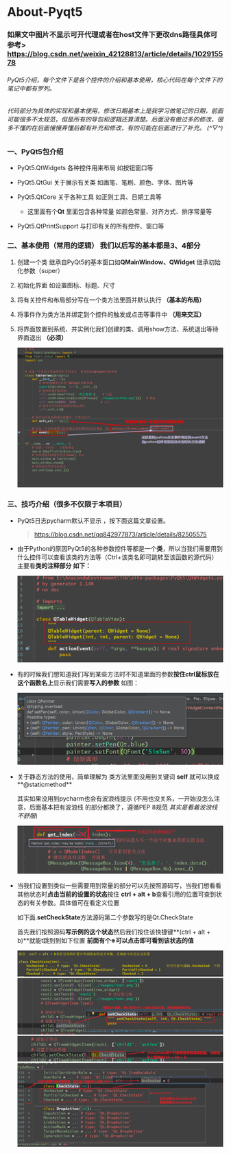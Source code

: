 # About-Pyqt5

### 如果文中图片不显示可开代理或者在host文件下更改dns路径具体可参考> https://blog.csdn.net/weixin_42128813/article/details/102915578

###### 				PyQt5介绍，每个文件下是各个控件的介绍和基本使用，核心代码在每个文件下的笔记中都有罗列。

###### 		        代码部分为具体的实现和基本使用，修改日期基本上是我学习做笔记的日期，前面可能很多不太规范，但是所有的导包和逻辑还算清楚。后面没有做过多的修改，很多不懂的在后面慢慢弄懂后都有补充和修改，有的可能在后面进行了补充。    (*^▽^*)

### 一、PyQt5包介绍

+ PyQt5.QtWidgets                         各种控件用来布局       如按钮窗口等

+ PyQt5.QtGui                                 关于展示有关类           如画笔、笔刷、颜色、字体、图片等

+ PyQt5.QtCore                               关于各种工具               如正则工具、日期工具等

  + 这里面有个**Qt**                 里面包含各种常量       如颜色常量、对齐方式、排序常量等

+ PyQt5.QtPrintSupport                与打印有关的所有控件、窗口等

### 二、基本使用（常用的逻辑）    我们以后写的基本都是3、4部分

   1. 创建一个类 继承自PyQt5的基本窗口如**QMainWindow、QWidget**    继承初始化参数（super）

   2. 初始化界面  如设置图标、标题、尺寸

   3. 将有关控件和布局部分写在一个类方法里面并默认执行         **（基本的布局）**  

   4. 将事件作为类方法并绑定到个控件的触发或点击等事件中      **（用来交互）**

   5. 将界面放置到系统、并实例化我们创建的类、调用show方法、系统退出等待界面退出    **（必须）**

      ![images](https://github.com/CodePythonFollow/About-Pyqt5/blob/master/images/%E6%B5%81%E7%A8%8B.png)
      
      

### 三、技巧介绍（很多不仅限于本项目）

+ PyQt5日志pycharm默认不显示 ，按下面这篇文章设置。

  >  https://blog.csdn.net/qq842977873/article/details/82505575

+ 由于Python的原因PyQt5的各种参数控件等都是一个**类**，所以当我们需要用到什么控件可以查看该类的方法等（Ctrl+该类名即可跳转至该函数的源代码）     主要看**类的注释部分**    **如下：**

  ![](https://github.com/CodePythonFollow/About-Pyqt5/blob/master/images/介绍.png)

  

+ 有的时候我们想知道我们写到某些方法时不知道里面的参数**按住ctrl鼠标放在这个函数名上**显示我们需要**写入的参数**   如图：

  ![](https://github.com/CodePythonFollow/About-Pyqt5/blob/master/images/方法.png)
  
  

+ 关于静态方法的使用，简单理解为 类方法里面没用到关键词   **self**    就可以换成**@staticmethod**

  其实如果没用到pycharm也会有波浪线提示   (不用也没关系，一开始没怎么注意，后面基本把有波浪线																				的部分都换了，遵循PEP 8规范 *其实是看着波浪线不舒服*)

  ![](https://github.com/CodePythonFollow/About-Pyqt5/blob/master/images/静态.png)

+ 当我们设置到类似一些需要用到常量的部分可以先按照源码写，当我们想看看其他状态时**点击当前的设置的状态**按住  **ctrl + alt + b**查看引用的位置可查到状态的有关参数。具体值可在看定义位置

  如下面.**setCheckState**方法源码第二个参数写的是Qt.CheckState

  首先我们按照源码**写示例的这个状态**然后我们按住该快捷键**(ctrl + alt + b)**就能t跳到到如下位置   **前面有个※可以点击即可看到该状态的值**
  
  <img src="https://github.com/CodePythonFollow/About-Pyqt5/blob/master/images/State.png" style="zoom:150%;" />
  <img src="https://github.com/CodePythonFollow/About-Pyqt5/blob/master/images/声明技巧.png" />
  <img src="https://github.com/CodePythonFollow/About-Pyqt5/blob/master/images/声明技巧2.png" />
  <img src="https://github.com/CodePythonFollow/About-Pyqt5/blob/master/images/声明技巧3.png" />
